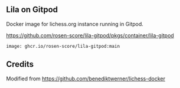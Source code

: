 ## Lila on Gitpod

Docker image for lichess.org instance running in Gitpod.

https://github.com/rosen-score/lila-gitpod/pkgs/container/lila-gitpod

```
image: ghcr.io/rosen-score/lila-gitpod:main
```

## Credits

Modified from https://github.com/benediktwerner/lichess-docker
